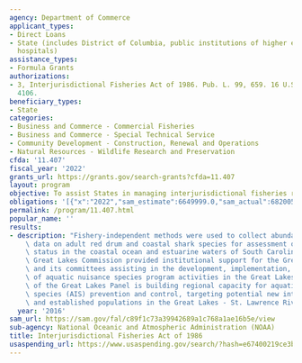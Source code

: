 ```yaml
---
agency: Department of Commerce
applicant_types:
- Direct Loans
- State (includes District of Columbia, public institutions of higher education and
  hospitals)
assistance_types:
- Formula Grants
authorizations:
- 3, Interjurisdictional Fisheries Act of 1986. Pub. L. 99, 659. 16 U.S.C. &sect;
  4106.
beneficiary_types:
- State
categories:
- Business and Commerce - Commercial Fisheries
- Business and Commerce - Special Technical Service
- Community Development - Construction, Renewal and Operations
- Natural Resources - Wildlife Research and Preservation
cfda: '11.407'
fiscal_year: '2022'
grants_url: https://grants.gov/search-grants?cfda=11.407
layout: program
objective: To assist States in managing interjurisdictional fisheries resources.
obligations: '[{"x":"2022","sam_estimate":6649999.0,"sam_actual":6820055.0,"usa_spending_actual":5055800.649999999},{"x":"2023","sam_estimate":4632521.0,"sam_actual":0.0,"usa_spending_actual":910627.0},{"x":"2024","sam_estimate":5000000.0,"sam_actual":0.0,"usa_spending_actual":0.0}]'
permalink: /program/11.407.html
popular_name: ''
results:
- description: "Fishery-independent methods were used to collect abundance and biological\
    \ data on adult red drum and coastal shark species for assessment of their population\
    \ status in the coastal ocean and estuarine waters of South Carolina. \r\nThe\
    \ Great Lakes Commission provided institutional support for the Great Lakes Panel\
    \ and its committees assisting in the development, implementation, and coordination\
    \ of aquatic nuisance species program activities in the Great Lakes. The focus\
    \ of the Great Lakes Panel is building regional capacity for aquatic invasive\
    \ species (AIS) prevention and control, targeting potential new introductions\
    \ and established populations in the Great Lakes - St. Lawrence River ecosystem."
  year: '2016'
sam_url: https://sam.gov/fal/c89f1c73a39942689a1c768a1ae16b5e/view
sub-agency: National Oceanic and Atmospheric Administration (NOAA)
title: Interjurisdictional Fisheries Act of 1986
usaspending_url: https://www.usaspending.gov/search/?hash=e67400219ce3b2d16b4fc115bcdea24c
---
```

